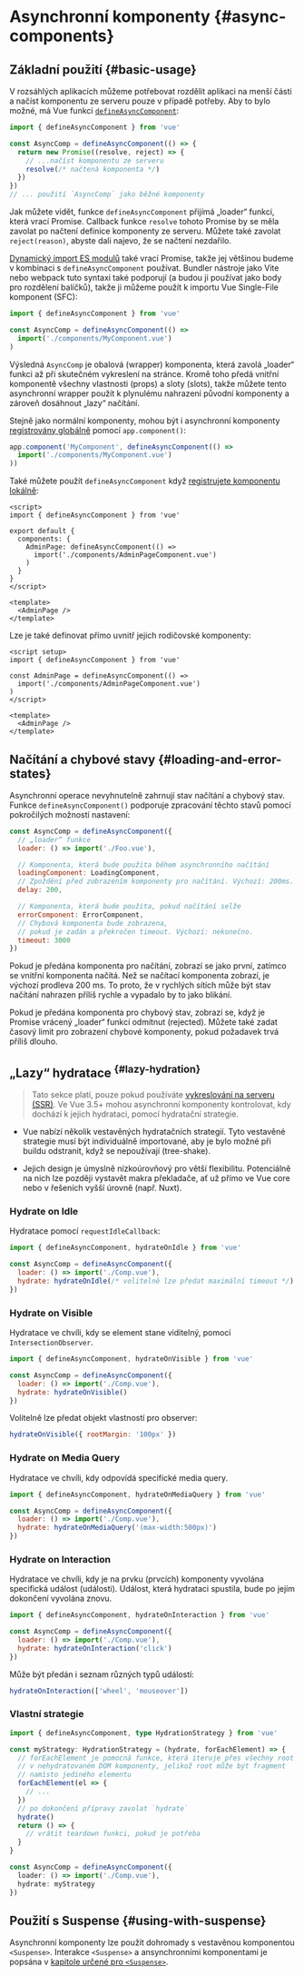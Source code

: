 # Asynchronní komponenty {#async-components}

## Základní použití {#basic-usage}

V rozsáhlých aplikacích můžeme potřebovat rozdělit aplikaci na menší části a načíst komponentu ze serveru pouze v případě potřeby. Aby to bylo možné, má Vue funkci [`defineAsyncComponent`](/api/general#defineasynccomponent):

```js
import { defineAsyncComponent } from 'vue'

const AsyncComp = defineAsyncComponent(() => {
  return new Promise((resolve, reject) => {
    // ...načíst komponentu ze serveru
    resolve(/* načtená komponenta */)
  })
})
// ... použití `AsyncComp` jako běžné komponenty
```

Jak můžete vidět, funkce `defineAsyncComponent` přijímá „loader“ funkci, která vrací Promise. Callback funkce `resolve` tohoto Promise by se měla zavolat po načtení definice komponenty ze serveru. Můžete také zavolat `reject(reason)`, abyste dali najevo, že se načtení nezdařilo.

[Dynamický import ES modulů](https://developer.mozilla.org/en-US/docs/Web/JavaScript/Reference/Operators/import) také vrací Promise,
takže jej většinou budeme v kombinaci s `defineAsyncComponent` používat. Bundler nástroje jako Vite nebo webpack tuto syntaxi také podporují (a budou ji používat jako body pro rozdělení balíčků), takže ji můžeme použít k importu Vue Single-File komponent (SFC):

```js
import { defineAsyncComponent } from 'vue'

const AsyncComp = defineAsyncComponent(() =>
  import('./components/MyComponent.vue')
)
```

Výsledná `AsyncComp` je obalová (wrapper) komponenta, která zavolá „loader“ funkci až při skutečném vykreslení na stránce. Kromě toho předá vnitřní komponentě všechny vlastnosti (props) a sloty (slots), takže můžete tento asynchronní wrapper použít k&nbsp;plynulému nahrazení původní komponenty a zároveň dosáhnout „lazy“ načítání.

Stejně jako normální komponenty, mohou být i asynchronní komponenty [registrovány globálně](/guide/components/registration#global-registration) pomocí `app.component()`:

```js
app.component('MyComponent', defineAsyncComponent(() =>
  import('./components/MyComponent.vue')
))
```

<div class="options-api">

Také můžete použít `defineAsyncComponent` když [registrujete komponentu lokálně](/guide/components/registration#local-registration):

```vue
<script>
import { defineAsyncComponent } from 'vue'

export default {
  components: {
    AdminPage: defineAsyncComponent(() =>
      import('./components/AdminPageComponent.vue')
    )
  }
}
</script>

<template>
  <AdminPage />
</template>
```

</div>

<div class="composition-api">

Lze je také definovat přímo uvnitř jejich rodičovské komponenty:

```vue
<script setup>
import { defineAsyncComponent } from 'vue'

const AdminPage = defineAsyncComponent(() =>
  import('./components/AdminPageComponent.vue')
)
</script>

<template>
  <AdminPage />
</template>
```

</div>

## Načítání a chybové stavy {#loading-and-error-states}

Asynchronní operace nevyhnutelně zahrnují stav načítání a chybový stav. Funkce `defineAsyncComponent()` podporuje zpracování těchto stavů pomocí pokročilých možností nastavení:

```js
const AsyncComp = defineAsyncComponent({
  // „loader“ funkce
  loader: () => import('./Foo.vue'),

  // Komponenta, která bude použita během asynchronního načítání
  loadingComponent: LoadingComponent,
  // Zpoždění před zobrazením komponenty pro načítání. Výchozí: 200ms.
  delay: 200,

  // Komponenta, která bude použita, pokud načítání selže
  errorComponent: ErrorComponent,
  // Chybová komponenta bude zobrazena,
  // pokud je zadán a překročen timeout. Výchozí: nekonečno.
  timeout: 3000
})
```

Pokud je předána komponenta pro načítání, zobrazí se jako první, zatímco se vnitřní komponenta načítá. Než se načítací komponenta zobrazí, je výchozí prodleva 200 ms. To&nbsp;proto, že v rychlých sítích může být stav načítání nahrazen příliš rychle a vypadalo by to jako blikání.

Pokud je předána komponenta pro chybový stav, zobrazí se, když je Promise vrácený „loader“ funkcí odmítnut (rejected). Můžete také zadat časový limit pro zobrazení chybové komponenty, pokud požadavek trvá příliš dlouho.

## „Lazy“ hydratace <sup class="vt-badge" data-text="3.5+" /> {#lazy-hydration}

> Tato sekce platí, pouze pokud používáte [vykreslování na serveru (SSR)](/guide/scaling-up/ssr). Ve Vue 3.5+ mohou asynchronní komponenty kontrolovat, kdy dochází k jejich hydrataci, pomocí hydratační strategie.

- Vue nabízí několik vestavěných hydratačních strategií. Tyto vestavěné strategie musí být individuálně importované, aby je bylo možné při buildu odstranit, když se nepoužívají (tree-shake). 

- Jejich design je úmyslně nízkoúrovňový pro větší flexibilitu. Potenciálně na nich lze později vystavět makra překladače, ať už přímo ve Vue core nebo v řešeních vyšší úrovně (např. Nuxt).

### Hydrate on Idle

Hydratace pomocí `requestIdleCallback`:

```js
import { defineAsyncComponent, hydrateOnIdle } from 'vue'

const AsyncComp = defineAsyncComponent({
  loader: () => import('./Comp.vue'),
  hydrate: hydrateOnIdle(/* volitelně lze předat maximální timeout */)
})
```

### Hydrate on Visible

Hydratace ve chvíli, kdy se element stane viditelný, pomocí `IntersectionObserver`.

```js
import { defineAsyncComponent, hydrateOnVisible } from 'vue'

const AsyncComp = defineAsyncComponent({
  loader: () => import('./Comp.vue'),
  hydrate: hydrateOnVisible()
})
```

Volitelně lze předat objekt vlastností pro observer:

```js
hydrateOnVisible({ rootMargin: '100px' })
```

### Hydrate on Media Query

Hydratace ve chvíli, kdy odpovídá specifické media query.

```js
import { defineAsyncComponent, hydrateOnMediaQuery } from 'vue'

const AsyncComp = defineAsyncComponent({
  loader: () => import('./Comp.vue'),
  hydrate: hydrateOnMediaQuery('(max-width:500px)')
})
```

### Hydrate on Interaction

Hydratace ve chvíli, kdy je na prvku (prvcích) komponenty vyvolána specifická událost (události). Událost, která hydrataci spustila, bude po jejím dokončení vyvolána znovu.

```js
import { defineAsyncComponent, hydrateOnInteraction } from 'vue'

const AsyncComp = defineAsyncComponent({
  loader: () => import('./Comp.vue'),
  hydrate: hydrateOnInteraction('click')
})
```

Může být předán i seznam různých typů událostí:

```js
hydrateOnInteraction(['wheel', 'mouseover'])
```

### Vlastní strategie

```ts
import { defineAsyncComponent, type HydrationStrategy } from 'vue'

const myStrategy: HydrationStrategy = (hydrate, forEachElement) => {
  // forEachElement je pomocná funkce, která iteruje přes všechny root elementy
  // v nehydratovaném DOM komponenty, jelikož root může být fragment
  // namísto jediného elementu
  forEachElement(el => {
    // ...
  })
  // po dokončení přípravy zavolat `hydrate`
  hydrate()
  return () => {
    // vrátit teardown funkci, pokud je potřeba
  }
}

const AsyncComp = defineAsyncComponent({
  loader: () => import('./Comp.vue'),
  hydrate: myStrategy
})
```

## Použití s Suspense {#using-with-suspense}

Asynchronní komponenty lze použít dohromady s vestavěnou komponentou `<Suspense>`. Interakce `<Suspense>` a ansynchronními komponentami je popsána v&nbsp;[kapitole určené pro `<Suspense>`](/guide/built-ins/suspense).
